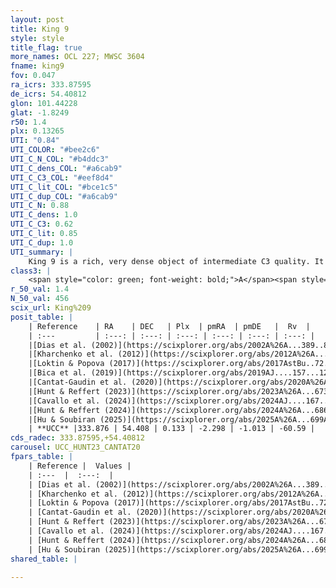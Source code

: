 ```yaml
---
layout: post
title: King 9
style: style
title_flag: true
more_names: OCL 227; MWSC 3604
fname: king9
fov: 0.047
ra_icrs: 333.87595
de_icrs: 54.40812
glon: 101.44228
glat: -1.8249
r50: 1.4
plx: 0.13265
UTI: "0.84"
UTI_COLOR: "#bee2c6"
UTI_C_N_COL: "#b4ddc3"
UTI_C_dens_COL: "#a6cab9"
UTI_C_C3_COL: "#eef8d4"
UTI_C_lit_COL: "#bce1c5"
UTI_C_dup_COL: "#a6cab9"
UTI_C_N: 0.88
UTI_C_dens: 1.0
UTI_C_C3: 0.62
UTI_C_lit: 0.85
UTI_C_dup: 1.0
UTI_summary: |
    King 9 is a rich, very dense object of intermediate C3 quality. It is well-studied in the literature.
class3: |
    <span style="color: green; font-weight: bold;">A</span><span style="color: red; font-weight: bold;">C</span>
r_50_val: 1.4
N_50_val: 456
scix_url: King%209
posit_table: |
    | Reference    | RA    | DEC   | Plx  | pmRA  | pmDE   |  Rv  |
    | :---         | :---: | :---: | :---: | :---: | :---: | :---: |
    |[Dias et al. (2002)](https://scixplorer.org/abs/2002A%26A...389..871D) | 333.875 | 54.4 | -- | -2.36 | -1.41 | -- |
    |[Kharchenko et al. (2012)](https://scixplorer.org/abs/2012A%26A...543A.156K) | 333.885 | 54.402 | -- | 0.22 | 0.55 | -- |
    |[Loktin & Popova (2017)](https://scixplorer.org/abs/2017AstBu..72..257L) | 333.87 | 54.4 | -- | -1.408 | -0.943 | -- |
    |[Bica et al. (2019)](https://scixplorer.org/abs/2019AJ....157...12B) | 333.868 | 54.41 | -- | -- | -- | -- |
    |[Cantat-Gaudin et al. (2020)](https://scixplorer.org/abs/2020A%26A...640A...1C) | 333.877 | 54.405 | 0.129 | -2.28 | -0.972 | -- |
    |[Hunt & Reffert (2023)](https://scixplorer.org/abs/2023A%26A...673A.114H) | 333.879 | 54.408 | 0.145 | -2.288 | -1.02 | -64.84 |
    |[Cavallo et al. (2024)](https://scixplorer.org/abs/2024AJ....167...12C) | 333.885 | 54.404 | 0.135 | -- | -- | -- |
    |[Hunt & Reffert (2024)](https://scixplorer.org/abs/2024A%26A...686A..42H) | 333.879 | 54.408 | 0.145 | -2.288 | -1.02 | -64.84 |
    |[Hu & Soubiran (2025)](https://scixplorer.org/abs/2025A%26A...699A.246H) | 333.885 | 54.404 | -- | -- | -- | -- |
    | **UCC** |333.876 | 54.408 | 0.133 | -2.298 | -1.013 | -60.59 | 
cds_radec: 333.87595,+54.40812
carousel: UCC_HUNT23_CANTAT20
fpars_table: |
    | Reference |  Values |
    | :---  |  :---:  |
    | [Dias et al. (2002)](https://scixplorer.org/abs/2002A%26A...389..871D) | `E(B-V)=0.37, Dist=7900.0, Age=9.5` |
    | [Kharchenko et al. (2012)](https://scixplorer.org/abs/2012A%26A...543A.156K) | `e_bv=0.371, distance=8001, log_age=9.5` |
    | [Loktin & Popova (2017)](https://scixplorer.org/abs/2017AstBu..72..257L) | `E(B-V)=0.365, Dmod=12.382, logt=8.84` |
    | [Cantat-Gaudin et al. (2020)](https://scixplorer.org/abs/2020A%26A...640A...1C) | `AVNN=1.33, DMNN=13.78, AgeNN=9.49` |
    | [Hunt & Reffert (2023)](https://scixplorer.org/abs/2023A%26A...673A.114H) | `AV50=1.799, diffAV50=1.789, MOD50=14.087, logAge50=9.087` |
    | [Cavallo et al. (2024)](https://scixplorer.org/abs/2024AJ....167...12C) | `AV50=1.57, dMod50=13.45, logAge50=9.77, [Fe/H]50=-0.56` |
    | [Hunt & Reffert (2024)](https://scixplorer.org/abs/2024A%26A...686A..42H) | `MassJ=1225.43` |
    | [Hu & Soubiran (2025)](https://scixplorer.org/abs/2025A%26A...699A.246H) | `MA22=-0.2, MA23f=-0.43, MA23g=-0.43, MZ23=-0.61, MK24=-0.35, MF24=-0.37` |
shared_table: |
    
---
```

